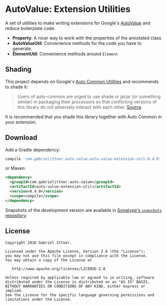 # AutoValue: Extension Utilities

A set of utilities to make writing extensions for Google's [AutoValue][auto] and reduce boilerplate code.

- **Property**: A nicer way to work with the properties of the annotated class
- **AutoValueUtil**: Convenience methods for the code you have to generate.
- **ElementUtil**: Convenience methods around `Element`

## Shading

This project depends on Google's [Auto Common Utilities][common] and recommends to shade it:
> Users of auto-common are urged to use shade or jarjar (or something similar) in packaging their processors
> so that conflicting versions of this library do not adversely interact with each other.
[Source][shade]

It is recommended that you shade this library together with Auto Common in your extension.

## Download

Add a Gradle dependency:

```groovy
compile 'com.gabrielittner.auto.value:auto-value-extension-util:0.4.0'
```

or Maven:
```xml
<dependency>
  <groupId>com.gabrielittner.auto.value</groupId>
  <artifactId>auto-value-extension-util</artifactId>
  <version>0.4.0</version>
  <scope>compile</scope>
</dependency>
```

Snapshots of the development version are available in [Sonatype's `snapshots` repository][snap].

## License


```
Copyright 2016 Gabriel Ittner.

Licensed under the Apache License, Version 2.0 (the "License");
you may not use this file except in compliance with the License.
You may obtain a copy of the License at

   http://www.apache.org/licenses/LICENSE-2.0

Unless required by applicable law or agreed to in writing, software
distributed under the License is distributed on an "AS IS" BASIS,
WITHOUT WARRANTIES OR CONDITIONS OF ANY KIND, either express or implied.
See the License for the specific language governing permissions and
limitations under the License.
```



 [auto]: https://github.com/google/auto
 [common]: https://github.com/google/auto/tree/master/common
 [shade]: https://github.com/google/auto/tree/master/common#processor-resilience
 [snap]: https://oss.sonatype.org/content/repositories/snapshots/
